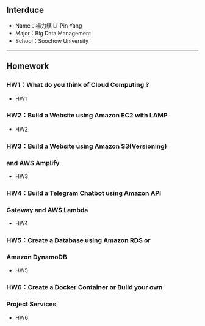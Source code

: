 ## Interduce
* Name：楊力鑌 Li-Pin Yang
* Major：Big Data Management
* School：Soochow University
---
## Homework
### HW1：What do you think of Cloud Computing ?
* HW1
### HW2：Build a Website using Amazon EC2 with LAMP
* HW2
### HW3：Build a Website using Amazon S3(Versioning)
### and AWS Amplify
* HW3
### HW4：Build a Telegram Chatbot using Amazon API
### Gateway and AWS Lambda
* HW4
### HW5：Create a Database using Amazon RDS or
### Amazon DynamoDB
* HW5
### HW6：Create a Docker Container or Build your own
### Project Services
* HW6

